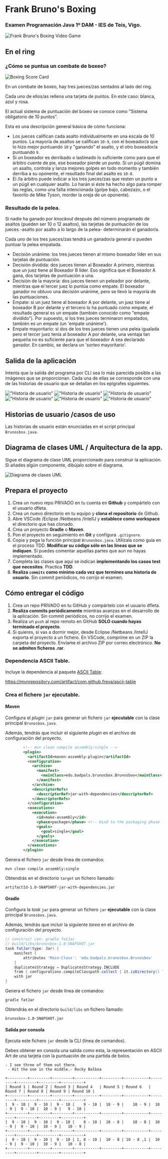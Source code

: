 
Frank Bruno's Boxing
====================  
### Examen Programación Java 1º DAM - IES de Teis, Vigo.

![Frank Bruno's Boxing Video Game](./doc/FrankBrunosBoxing.jpg)


## En el ring

### ¿Cómo se puntua un combate de boxeo?

![Boxing Score Card](./doc/canelo-golovkin-tarjetas-1.jpg)

En un combate de boxeo, hay tres jueces/zas sentados al lado del ring.

Cada uno de ellos/as rellena una tarjeta de puntos. En este caso: blanca, azul y rosa.

El actual sistema de puntuación del boxeo se conoce como "Sistema obligatorio de 10 puntos". 

Esta es una descripción general básica de cómo funciona:

- Los jueces califican cada asalto individualmente en una escala de 10 puntos. La mayoría de asaltos se califican `10-9`, con el boxeador/a que lo hizo mejor puntuando `10` y "ganando" el asalto, y el otro boxeador/a puntuando `9`.
- Si un boxeador es derribado o lastimado lo suficiente como para que el árbitro cuente de pie, ese boxeador pierde un punto. Si un púgil domina un asalto, controla y lanza mejores golpes en todo momento y también derriba a su oponente, el resultado final del asalto es `10-8`.
- El /la árbitro puede indicar a los tres jueces/zas que resten un punto a un púgil en cualquier asalto. Lo harán si éste ha hecho algo para romper las reglas, como una falta intencionada (golpe bajo, cabezazo, o el favorito de Mike Tyson, morder la oreja de un oponente).

### Resultado de la pelea.

Si nadie ha ganado por _knockout_ después del número programado de asaltos (pueden ser 10 o 12 asaltos), las tarjetas de puntuación de los jueces -asalto por asalto a lo largo de la pelea- determinarán el ganador/a.

Cada uno de los tres jueces/zas tendrá un ganador/a general o pueden puntuar la pelea empatada.

- Decisión unánime: los tres jueces tienen al mismo boxeador líder en sus tarjetas de puntuación.
- Decisión dividida: dos jueces tienen al Boxeador A primero, mientras que un juez tiene al Boxeador B líder. Eso significa que el Boxeador A gana, dos tarjetas de puntuación a una.
- Decisión de la mayoría: dos jueces tienen un peleador por delante, mientras que el tercer juez lo puntúa como empate. El boxeador ganador no obtuvo una decisión unánime, pero se llevó la mayoría de las puntuaciones.
- Empate: si un juez tiene al boxeador A por delante, un juez tiene al boxeador B por delante y el tercero lo ha puntuado como empate, el resultado general es un empate (también conocido como "empate dividido"). Por supuesto, si los tres jueces terminaron empatados, también es un empate (un 'empate unánime').
- Empate mayoritario: si dos de los tres jueces tienen una pelea igualada pero el tercer juez tenía al boxeador A por delante, una ventaja tan pequeña no es suficiente para que el boxeador A sea declarado ganador. En cambio, se declara un 'sorteo mayoritario'.


## Salida de la aplicación

Intenta que la salida del programa por CLI sea lo más parecida posible a las imágenes que se proporcionan. Cada una de ellas se corresponde con una de las historias de usuario que se detallan en los epígrafes siguientes.

!["Historia de usuario"](./doc/Captura%20de%20pantalla%202024-03-11%20a%20las%2013.18.44.png "output ASCII CLI")
!["Historia de usuario"](./doc/Captura%20de%20pantalla%202024-03-11%20a%20las%2013.02.38.png "output ASCII CLI")
!["Historia de usuario"](./doc/Captura%20de%20pantalla%202024-03-11%20a%20las%2013.06.44.png "output ASCII CLI")
!["Historia de usuario"](./doc/Captura%20de%20pantalla%202024-03-11%20a%20las%2013.07.51.png "output ASCII CLI")
!["Historia de usuario"](./doc/Captura%20de%20pantalla%202024-03-11%20a%20las%2013.09.11.png "output ASCII CLI")
!["Historia de usuario"](./doc/Captura%20de%20pantalla%202024-03-11%20a%20las%2013.10.55.png "output ASCII CLI")

## Historias de usuario /casos de uso

Las historias de usuario están enunciadas en el script principal `Brunosbox.java`.

## Diagrama de clases UML / Arquitectura de la app.

Sigue el diagrama de clase UML proporcionado para construir la aplicación.
Si añades algún componente, dibújalo sobre el diagrama.

![Diagrama de clases UML](./doc/diagrama_clases_UML.png)

## Prepara el proyecto

 1. Crea un nuevo repo PRIVADO en tu cuenta en **Github** y compártelo con el usuario dfleta.
 2. Crea un nuevo directorio en tu equipo y **clona el repositorio** de Github.
 3. Abre VSCode /Eclipse /Netbeans /IntelIJ y **establece como workspace** el directorio que has clonado.
 4. Crea un proyecto **Gradle** o **Maven**.
 5. Pon el proyecto en seguimiento en **Git** y configura `.gitignore`.
 6. Copia y pega la función principal `Brunosbox.java`. Utilízala como guía en el proceso TDD. **Modificar su código sólo en las líneas que se indiquen**. Sí puedes comentar aquellas partes que aun no hayas implementado.
 7. Completa las clases que aquí se indican **implementando los casos test que necesites**. Practica **TDD**.
 8. **Realiza `commits` como mínimo cada vez que termines una historia de usuario**. Sin commit periódicos, no corrijo el examen.


 ## Cómo entregar el código

 1. Crea un repo PRIVADO en tu GitHub y compártelo con el usuario dfleta.
 2. **Realiza commits periódicamente** mientras avanzas en el desarrollo de la aplicación. Sin commit periódicos, no corrijo el examen.
 3. Realiza un `push` al repo remoto en GitHub **SOLO cuando hayas terminado el proyecto**.
 3. Si quieres, si vas a dormir mejor, desde Eclipse /Netbeans /IntelIJ exporta el proyecto a un fichero. En VSCode, comprime en un ZIP la carpeta del proyecto. Envíame el archivo ZIP por correo electrónico. **No se admiten ficheros .rar**.


### Dependencia ASCII Table.

Incluye la dependencia al paquete [ASCII Table](https://mvnrepository.com/artifact/com.github.freva/ascii-table):

https://mvnrepository.com/artifact/com.github.freva/ascii-table

### Crea el fichero `jar` ejecutable.

#### Maven

Configura el _plugin_ `jar` para generar un fichero `jar` **ejecutable** con la clase principal `Brunosbox.java`.

Además, tendrás que incluir el siguiente _plugin_ en el archivo de configuración del proyecto.

```xml
        <!-- mvn clean compile assembly:single -->
        <plugin>
          <artifactId>maven-assembly-plugin</artifactId>
          <configuration>
            <archive>
              <manifest>
                <mainClass>edu.badpals.brunosbox.Brunosbox</mainClass>
              </manifest>
            </archive>
            <descriptorRefs>
              <descriptorRef>jar-with-dependencies</descriptorRef>
            </descriptorRefs>
          </configuration>
          <executions>
            <execution>
              <id>make-assembly</id>
              <phase>package</phase> <!-- bind to the packaging phase -->
              <goals>
                <goal>single</goal>
              </goals>
            </execution>
          </executions>
        </plugin>
```

Genera el fichero `jar` desde línea de comandos:

`mvn clean compile assembly:single`

Obtendrás en el directorio `target` un fichero llamado:

`artifactId-1.0-SNAPSHOT-jar-with-dependencies.jar`


#### Gradle

Configura la _task_ `jar` para generar un fichero `jar` **ejecutable** con la clase principal `Brunosbox.java`.

Además, tendrás que incluir la siguiente _tarea_ en el archivo de configuración del proyecto.

```groovy
// construir con: gradle fatJar
// build/libs/brunosbox-1.0-SNAPSHOT.jar
task fatJar(type: Jar) {
    manifest {
        attributes 'Main-Class': 'edu.badpals.brunosbox.Brunosbox'
    }
    duplicatesStrategy = DuplicatesStrategy.INCLUDE
    from { configurations.compileClasspath.collect { it.isDirectory() ? it : zipTree(it) } }
    with jar
}
```

Genera el fichero `jar` desde línea de comandos:

`gradle fatJar`

Obtendrás en el directorio `build/libs` un fichero llamado:

`brunosbox-1.0-SNAPSHOT.jar
`

#### Salida por consola

Ejecuta este fichero `jar` desde la CLI (línea de comandos).

Debes obtener en consola una salida como esta, la representación en ASCII Art de una tarjeta con la puntuación de una partida de bolos.

```
- I see three of them out there.
 - Hit the one in the middle.- Rocky Balboa

+---------+---------+---------+-----------+---------+-----------+---------+---------+---------+----------+
| Round 1 | Round 2 | Round 3 | Round 4   | Round 5 | Round 6   | Round 7 | Round 8 | Round 9 | Round 10 |
+---------+---------+---------+-----------+---------+-----------+---------+---------+---------+----------+
|  9 - 10 |  9 - 10 |  9 - 10 |    9 - 10 |  10 - 9 |    10 - 9 |  10 - 9 |  9 - 10 |  10 - 9 |   9 - 10 |
+---------+---------+---------+-----------+---------+-----------+---------+---------+---------+----------+
|  9 - 10 |  9 - 10 |  9 - 10 |    8 - 10 |  10 - 8 |    10 - 8 |  10 - 9 |  9 - 10 |  10 - 9 |   10 - 9 |
+---------+---------+---------+-----------+---------+-----------+---------+---------+---------+----------+
|  9 - 10 |  9 - 10 |  9 - 10 | 1, 8 - 10 |  10 - 8 | 10 - 8 ,1 |  10 - 9 |  9 - 10 |  10 - 9 |   10 - 8 |
+---------+---------+---------+-----------+---------+-----------+---------+---------+---------+----------+
```
